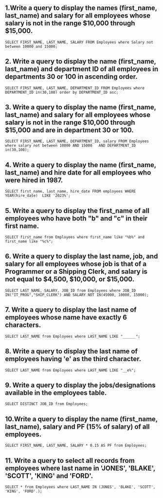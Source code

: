 ## 1.Write a query to display the names (first_name, last_name) and salary for all employees whose salary is not in the range $10,000 through $15,000.

`SELECT FIRST_NAME, LAST_NAME, SALARY FROM Employees where Salary not between 10000 and 15000;`

## 2. Write a query to display the name (first_name, last_name) and department ID of all employees in departments 30 or 100 in ascending order.
`SELECT FIRST_NAME, LAST_NAME, DEPARTMENT_ID FROM Employees where DEPARTMENT_ID in(30,100) order by DEPARTMENT_ID asc;`

## 3. Write a query to display the name (first_name, last_name) and salary for all employees whose salary is not in the range $10,000 through $15,000 and are in department 30 or 100.
`SELECT FIRST_NAME, LAST_NAME, DEPARTMENT_ID, salary FROM Employees where salary not between 10000 AND 15000   AND DEPARTMENT_ID in(30,100);`

## 4. Write a query to display the name (first_name, last_name) and hire date for all employees who were hired in 1987.

`SELECT first_name, last_name, hire_date FROM employees WHERE YEAR(hire_date)  LIKE '2023%';`

## 5. Write a query to display the first_name of all employees who have both "b" and "c" in their first name.
`SELECT first_name from Employees where first_name like "%b%" and first_name like "%c%";`

## 6. Write a query to display the last name, job, and salary for all employees whose job is that of a Programmer or a Shipping Clerk, and salary is not equal to $4,500, $10,000, or $15,000.
`SELECT LAST_NAME, SALARY, JOB_ID from Employees where JOB_ID IN("IT_PROG","SHIP_CLERK") AND SALARY NOT IN(45000, 10000, 15000);`

## 7. Write a query to display the last name of employees whose name have exactly 6 characters.
`SELECT LAST_NAME from Employees where LAST_NAME LIKE "______";`

## 8. Write a query to display the last name of employees having 'e' as the third character.
`SELECT LAST_NAME from Employees where LAST_NAME LIKE "__e%";`

## 9. Write a query to display the jobs/designations available in the employees table.
`SELECT DISTINCT JOB_ID from Employees;`

## 10.Write a query to display the name (first_name, last_name), salary and PF (15% of salary) of all employees.
`SELECT FIRST_NAME, LAST_NAME, SALARY * 0.15 AS PF from Employees;`

## 11. Write a query to select all records from employees where last name in 'JONES', 'BLAKE', 'SCOTT', 'KING' and 'FORD'.
`SELECT * from Employees where LAST_NAME IN (JONES', 'BLAKE', 'SCOTT', 'KING', 'FORD'.);`

